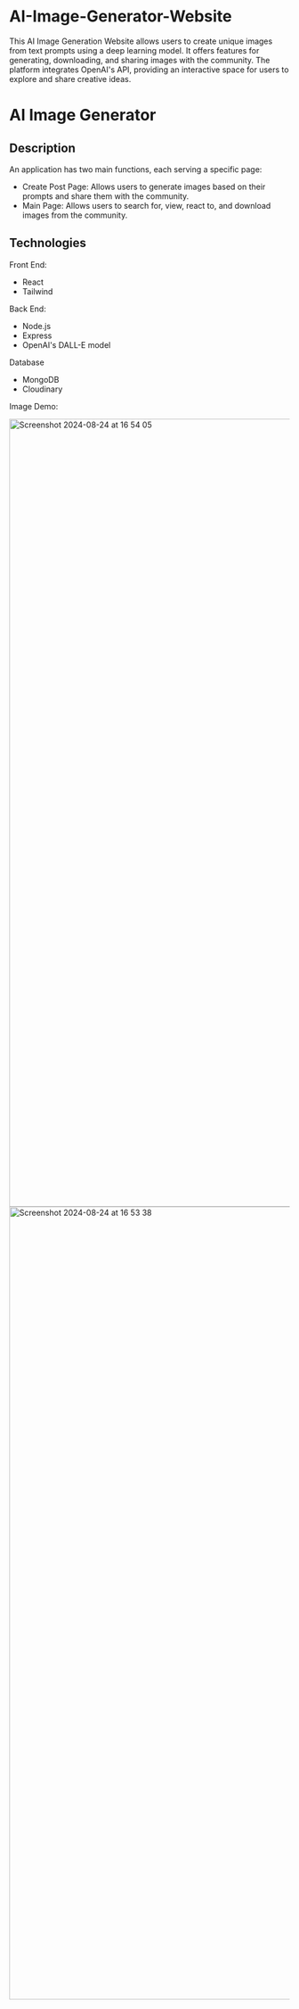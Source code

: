 # AI-Image-Generator-Website
This AI Image Generation Website allows users to create unique images from text prompts using a deep learning model. It offers features for generating, downloading, and sharing images with the community. The platform integrates OpenAI's API, providing an interactive space for users to explore and share creative ideas.

# AI Image Generator

## Description

An application has two main functions, each serving a specific page:

- Create Post Page: Allows users to generate images based on their prompts and share them with the community.
- Main Page: Allows users to search for, view, react to, and download images from the community.
  
## Technologies 

Front End:
- React
- Tailwind

Back End: 
- Node.js
- Express
- OpenAI's DALL-E model

Database 
- MongoDB
- Cloudinary

Image Demo: 

<img width="1413" alt="Screenshot 2024-08-24 at 16 54 05" src="https://github.com/user-attachments/assets/7ec4083c-9c16-46c5-89b4-a16fe2fe3c5a">
<img width="1422" alt="Screenshot 2024-08-24 at 16 53 38" src="https://github.com/user-attachments/assets/62082290-004a-4137-b5bf-56b591bf0632">

